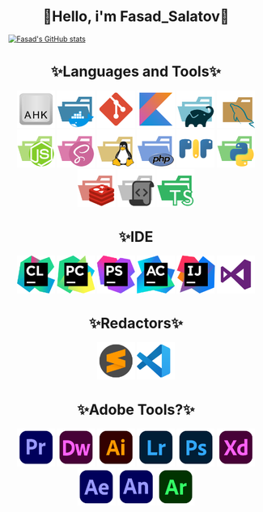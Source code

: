 <h1 align=center> 🍂Hello, i'm Fasad_Salatov🍂 </h1>

[![Fasad's GitHub stats](https://github-readme-stats.vercel.app/api?username=FasadSalatov&theme=rose&card_width=1000px&show_icons=true&include_all_commits=true&show_owner=true)](https://github.com/anuraghazra/github-readme-stats)


<h1 align=center>✨Languages and Tools✨</h1>
<div align=center>
  <img src="svgs/languages/BAM (1).svg" width=75px>
  <img src="svgs/languages/BAM (2).svg" width=75px>
  <img src="svgs/languages/BAM (3).svg" width=75px>
  <img src="svgs/languages/BAM (4).svg" width=75px>
  <img src="svgs/languages/BAM (5).svg" width=75px>
  <img src="svgs/languages/BAM (6).svg" width=75px>
  <img src="svgs/languages/BAM (7).svg" width=75px>
  <img src="svgs/languages/BAM (8).svg" width=75px>
  <img src="svgs/languages/BAM (9).svg" width=75px>
  <img src="svgs/languages/BAM (10).svg" width=75px>
  <img src="svgs/languages/BAM (11).svg" width=75px>
  <img src="svgs/languages/BAM (12).svg" width=75px>
  <img src="svgs/languages/BAM (13).svg" width=75px>
  <img src="svgs/languages/BAM (14).svg" width=75px>
  <img src="svgs/languages/BAM (15).svg" width=75px>
</div>
<h1 align=center>✨IDE</h1>
<div align=center>
  <img src="svgs/ide/jb (1).svg" width=75px>
  <img src="svgs/ide/jb (2).svg" width=75px>
  <img src="svgs/ide/jb (3).svg" width=75px>
  <img src="svgs/ide/jb (4).svg" width=75px>
  <img src="svgs/ide/jb (5).svg" width=75px>
  <img src="svgs/ide/jb (6).svg" width=75px>
</div>

<h1 align=center>✨Redactors✨</h1>
<div align=center>
  <img src="svgs/redactors/sb.svg" width=75px>
  <img src="svgs/redactors/vs.svg" width=75px>
</div>

<h1 align=center>✨Adobe Tools?✨</h1>
<div align=center>
  <img src="svgs/adobe/adobe (1).svg" width=75px>
  <img src="svgs/adobe/adobe (2).svg" width=75px>
  <img src="svgs/adobe/adobe (3).svg" width=75px>
  <img src="svgs/adobe/adobe (4).svg" width=75px>
  <img src="svgs/adobe/adobe (5).svg" width=75px>
  <img src="svgs/adobe/adobe (6).svg" width=75px>
  <img src="svgs/adobe/adobe (7).svg" width=75px>
  <img src="svgs/adobe/adobe (8).svg" width=75px>
  <img src="svgs/adobe/adobe (9).svg" width=75px>
</div>


